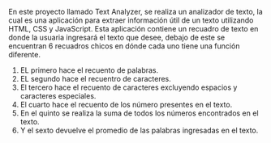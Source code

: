 En este proyecto llamado Text Analyzer, se realiza un analizador de texto, la cual es una aplicación para extraer información útil de un texto utilizando HTML, CSS y JavaScript. 
Esta aplicación contiene un recuadro de texto en donde la usuaria ingresará el texto que desee, debajo de este se encuentran 6 recuadros chicos en dónde cada uno tiene una función diferente. 
1. EL primero hace el recuento de palabras.
2. EL segundo hace el recuentro de caracteres.
3. El tercero hace el recuento de caracteres excluyendo espacios y caracteres especiales.
4. El cuarto hace el recuento de los número presentes en el texto.
5. En el quinto se realiza la suma de todos los números encontrados en el texto.
6. Y el sexto devuelve el promedio de las palabras ingresadas en el texto.
